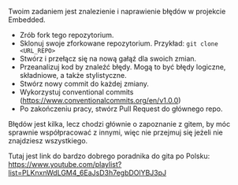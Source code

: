 Twoim zadaniem jest znalezienie i naprawienie błędów w projekcie Embedded.

- Zrób fork tego repozytorium.
- Sklonuj swoje zforkowane repozytorium. Przykład:
  `git clone <URL_REPO>`
- Stwórz i przełącz się na nową gałąź dla swoich zmian.
- Przeanalizuj kod by znaleźć błędy. Mogą to być błędy logiczne, składniowe, a także stylistyczne.
- Stwórz nowy commit do każdej zmiany.
- Wykorzystuj conventional commits (https://www.conventionalcommits.org/en/v1.0.0)
- Po zakończeniu pracy, stwórz Pull Request do głównego repo.

Błędów jest kilka, lecz chodzi głównie o zapoznanie z gitem, by móc sprawnie współpracować z innymi, więc nie przejmuj się jeżeli nie znajdziesz wszystkiego. 

Tutaj jest link do bardzo dobrego poradnika do gita po Polsku:
https://www.youtube.com/playlist?list=PLKnxnWdLGM4_6EaJsD3h7egbDOlYBJ3pJ
